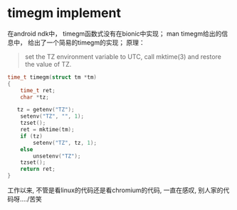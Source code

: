 # timegm implement

在android ndk中， timegm函数式没有在bionic中实现； man timegm给出的信息中， 给出了一个简易的timegm的实现；
原理：

> set the TZ environment variable to UTC, call mktime\(3\) and restore the value of TZ.

```c
time_t timegm(struct tm *tm)
{
    time_t ret;
    char *tz;

   tz = getenv("TZ");
    setenv("TZ", "", 1);
    tzset();
    ret = mktime(tm);
    if (tz)
        setenv("TZ", tz, 1);
    else
        unsetenv("TZ");
    tzset();
    return ret;
}
```



工作以来, 不管是看linux的代码还是看chromium的代码, 一直在感叹, 别人家的代码呀....\/苦笑

